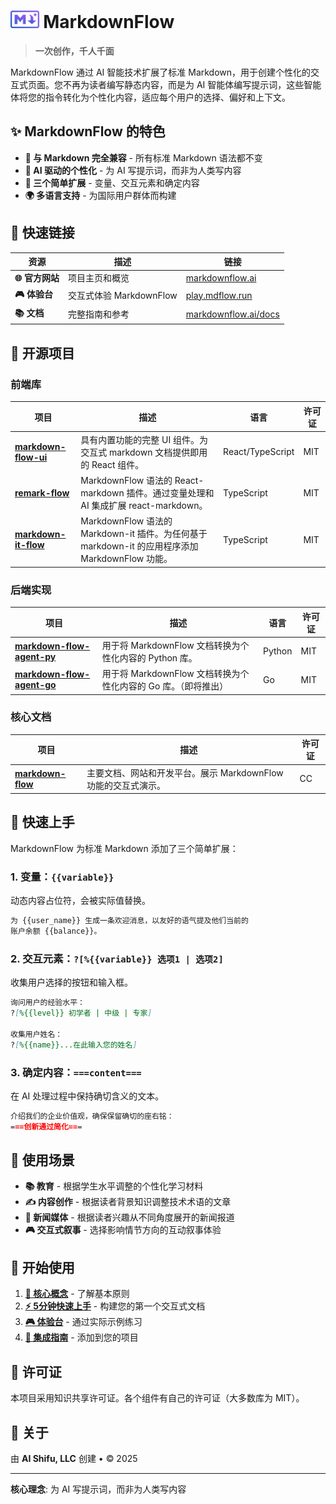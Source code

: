 # <img src="assets/logos/logo-color.svg" alt="MarkdownFlow Logo" height="28"> MarkdownFlow

> **一次创作，千人千面**

MarkdownFlow 通过 AI 智能技术扩展了标准 Markdown，用于创建个性化的交互式页面。您不再为读者编写静态内容，而是为 AI 智能体编写提示词，这些智能体将您的指令转化为个性化内容，适应每个用户的选择、偏好和上下文。

## ✨ MarkdownFlow 的特色

- **📝 与 Markdown 完全兼容** - 所有标准 Markdown 语法都不变
- **🤖 AI 驱动的个性化** - 为 AI 写提示词，而非为人类写内容
- **🎯 三个简单扩展** - 变量、交互元素和确定内容
- **🌍 多语言支持** - 为国际用户群体而构建

## 🚀 快速链接

| 资源 | 描述 | 链接 |
|------|------|------|
| **🌐 官方网站** | 项目主页和概览 | [markdownflow.ai](https://markdownflow.ai) |
| **🎮 体验台** | 交互式体验 MarkdownFlow | [play.mdflow.run](https://play.mdflow.run) |
| **📚 文档** | 完整指南和参考 | [markdownflow.ai/docs](https://markdownflow.ai/docs) |

## 🔧 开源项目

### 前端库

| 项目 | 描述 | 语言 | 许可证 |
|------|------|------|--------|
| [**markdown-flow-ui**](https://github.com/ai-shifu/markdown-flow-ui) | 具有内置功能的完整 UI 组件。为交互式 markdown 文档提供即用的 React 组件。 | React/TypeScript | MIT |
| [**remark-flow**](https://github.com/ai-shifu/remark-flow) | MarkdownFlow 语法的 React-markdown 插件。通过变量处理和 AI 集成扩展 react-markdown。 | TypeScript | MIT |
| [**markdown-it-flow**](https://github.com/ai-shifu/markdown-it-flow) | MarkdownFlow 语法的 Markdown-it 插件。为任何基于 markdown-it 的应用程序添加 MarkdownFlow 功能。 | TypeScript | MIT |

### 后端实现

| 项目 | 描述 | 语言 | 许可证 |
|------|------|------|--------|
| [**markdown-flow-agent-py**](https://github.com/ai-shifu/markdown-flow-agent-py) | 用于将 MarkdownFlow 文档转换为个性化内容的 Python 库。 | Python | MIT |
| [**markdown-flow-agent-go**](https://github.com/ai-shifu/markdown-flow-agent-go) | 用于将 MarkdownFlow 文档转换为个性化内容的 Go 库。（即将推出） | Go | MIT |

### 核心文档

| 项目 | 描述 | 许可证 |
|------|------|--------|
| [**markdown-flow**](https://github.com/ai-shifu/markdown-flow) | 主要文档、网站和开发平台。展示 MarkdownFlow 功能的交互式演示。 | CC |

## 📖 快速上手

MarkdownFlow 为标准 Markdown 添加了三个简单扩展：

### 1. 变量：`{{variable}}`

动态内容占位符，会被实际值替换。

```markdown
为 {{user_name}} 生成一条欢迎消息，以友好的语气提及他们当前的
账户余额 {{balance}}。
```

### 2. 交互元素：`?[%{{variable}} 选项1 | 选项2]`

收集用户选择的按钮和输入框。

```markdown
询问用户的经验水平：
?[%{{level}} 初学者 | 中级 | 专家]

收集用户姓名：
?[%{{name}}...在此输入您的姓名]
```

### 3. 确定内容：`===content===`

在 AI 处理过程中保持确切含义的文本。

```markdown
介绍我们的企业价值观，确保保留确切的座右铭：
===创新通过简化===
```

## 🌟 使用场景

- **📚 教育** - 根据学生水平调整的个性化学习材料
- **✍️ 内容创作** - 根据读者背景知识调整技术术语的文章
- **📰 新闻媒体** - 根据读者兴趣从不同角度展开的新闻报道
- **🎮 交互式叙事** - 选择影响情节方向的互动叙事体验

## 🎯 开始使用

1. **[📖 核心概念](https://markdownflow.ai/docs/zh/getting-started/concepts/)** - 了解基本原则
2. **[⚡ 5分钟快速上手](https://markdownflow.ai/docs/zh/getting-started/quick-start/)** - 构建您的第一个交互式文档
3. **[🎮 体验台](https://play.mdflow.run)** - 通过实际示例练习
4. **[🚀 集成指南](https://markdownflow.ai/docs/zh/getting-started/integration/)** - 添加到您的项目

## 📄 许可证

本项目采用知识共享许可证。各个组件有自己的许可证（大多数库为 MIT）。

## 🏢 关于

由 **AI Shifu, LLC** 创建 • © 2025

---

**核心理念**: 为 AI 写提示词，而非为人类写内容
